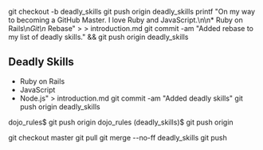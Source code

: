 git checkout -b deadly_skills
git push origin deadly_skills
printf "On my way to becoming a GitHub Master. I love Ruby and JavaScript.\n\n* Ruby on Rails\n*Git\n* Rebase" > > introduction.md
git commit -am "Added rebase to my list of deadly skills." && git push origin deadly_skills

## Deadly Skills

* Ruby on Rails
* JavaScript
* Node.js" > introduction.md
git commit -am "Added deadly skills"
git push origin deadly_skills

dojo_rules$ git push origin
dojo_rules (deadly_skills)$ git push origin

git checkout master
git pull
git merge --no-ff deadly_skills
git push
